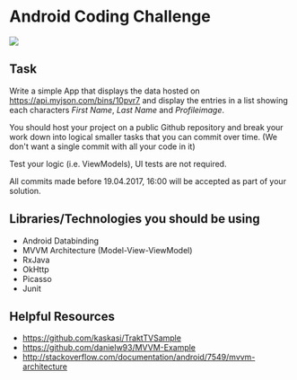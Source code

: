 # Android Coding Challenge
![](http://i.imgur.com/aqf4iWN.png)
## Task
Write a simple App that displays the data hosted on https://api.myjson.com/bins/10pvr7 and display the entries in a list showing each characters *First Name*, *Last Name* and *Profileimage*.

You should host your project on a public Github repository and break your work down into logical smaller tasks that you can commit over time. 
(We don't want a single commit with all your code in it)

Test your logic (i.e. ViewModels), UI tests are not required.

All commits made before 19.04.2017, 16:00 will be accepted as part of your solution.

## Libraries/Technologies you should be using
* Android Databinding
* MVVM Architecture (Model-View-ViewModel)
* RxJava
* OkHttp
* Picasso
* Junit

## Helpful Resources
* https://github.com/kaskasi/TraktTVSample
* https://github.com/danielw93/MVVM-Example
* http://stackoverflow.com/documentation/android/7549/mvvm-architecture
